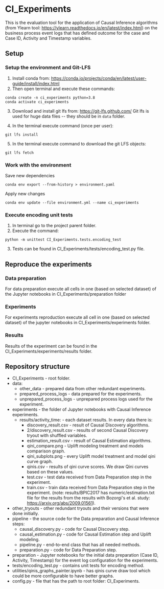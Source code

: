 # CI_Experiments

This is the evaluation tool for the application of Causal Inference algorithms (from Ylearn tool:
https://ylearn.readthedocs.io/en/latest/index.html)
on the business process event logs that has defined outcome for the case and Case ID, 
Activity and Timestamp variables.

## Setup

### Setup the environment and Git-LFS

1. Install conda from: https://conda.io/projects/conda/en/latest/user-guide/install/index.html
2. Then open terminal and execute these commands:
```
conda create -n ci_experiments python=3.8
conda activate ci_experiments
```
3. Download and install git lfs from: https://git-lfs.github.com/ 
   Git lfs is used for huge data files -- they should be in `data` folder.

4. In the terminal execute command (once per user):
```
git lfs install
```
5. In the terminal execute command to download the git LFS objects:
```
git lfs fetch
```
### Work with the environment

Save new dependencies
```
conda env export --from-history > environment.yaml
```

Apply new changes
```
conda env update --file environment.yml --name ci_experiments
```

### Execute encoding unit tests
1. In terminal go to the project parent folder.
2. Execute the command:
```
python -m unittest CI_Experiments.tests.encoding_test
```
3. Tests can be found in CI_Experiments/tests/encoding_test.py file.

## Reproduce the experiments

### Data preparation

For data preparation execute all cells in one (based on selected dataset) of the Jupyter notebooks in 
CI_Experiments/preparation folder

### Experiments

For experiments reproduction execute all cell in one (based on selected dataset) of the jupyter notebooks in
CI_Experiments/experiments folder.

### Results

Results of the experiment can be found in the CI_Experiments/experiments/results folder.

## Repository structure

* CI_Experiments - root folder.
* data:
    * other_data - prepared data from other redundant experiments.
    * prepared_process_logs - data prepared for the experiments.
    * unprepared_process_logs - unprepared process logs used for the experiment.
* experiments - the folder of Jupyter notebooks with Causal Inference experiments.
    * results/activity_time: - each dataset results. In every data there is:
        * discovery_result.csv - result of Causal Discovery algorithms.
        * 2/discovery_result.csv - results of second Causal Discovery tryout with shuffled variables.  
        * estimation_result.csv - result of Causal Estimation algorithms.
        * qini_compare.png - Uplift modeling treatment and models comparison graph.
        * qini_subplots.png - every Uplift model treatment and model qini curve graph.
        * qinis.csv - results of qini curve scores. We draw Qini curves based on these values. 
        * test.csv - test data received from Data Preparation step in the experiment.
        * train.csv - train data received from Data Preparation step in the experiment.
      (note: results/BPIC2017 has numeric/estimation.txt file for the results from the results with Bozorgi's et al. study:
          https://arxiv.org/abs/2009.01561).
* other_tryouts - other redundant tryouts and their versions that were done initially.
* pipeline - the source code for the Data preparation and Causal Inference steps:
    * causal_discovery.py - code for Causal Discovery step.
    * causal_estimation.py - code for Causal Estimation step and Uplift modeling.
    * pipeline.py - end-to-end class that has all needed methods.
    * preparation.py - code for Data Preparation step.
* preparation - Jupyter notebooks for the initial data preparation (Case ID, Activity, Timestamp) for the event log 
  configuration for the experiments.
* tests/encoding_test.py - contains unit tests for encoding method.
* utilities/qinis_graphs_painter.ipynb - has qinis curve draw tool which could be more configurable to have better graphs.
* config.py - file that has the path to root folder: CI_Experiments. 

    
    
          

        